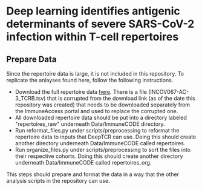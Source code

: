 # Deep learning identifies antigenic determinants of severe SARS-CoV-2 infection within T-cell repertoires

## Prepare Data
Since the repertoire data is large, it is not included in this repository. To replicate the anlayses found here, follow the following instructions.
 
 - Download the full repertoire data [here](https://clients.adaptivebiotech.com/pub/covid-2020). There is a file (INCOV067-AC-3_TCRB.tsv) that is corrupted from the download link (as of the date this repository was created) that needs to be downloaded separately from the ImmuneAccess portal and used to replace the corrupted one. 
 - All downloaded repertoire data should be put into a directory labeled "repertoires_raw" underneath Data/ImmuneCODE directory.
 - Run reformat_files.py under scripts/preprocessing to reformat the repertoire data to inputs that DeepTCR can use. Doing this should create another directory underneath Data/ImmuneCODE called repertoires.
 - Run organize_files.py under scripts/preprocessing to sort the files into their respective cohorts. Doing this should create another directory underneath Data/ImmuneCODE called repertoires_org.
 
 This steps should prepare and format the data in a way that the other analysis scripts in the repository can use.

